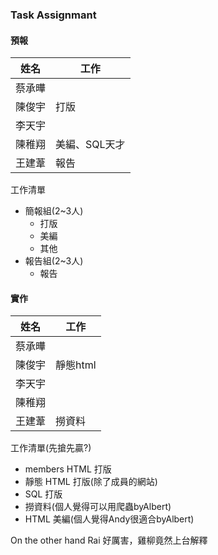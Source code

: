 ### Task Assignmant

#### 預報
|姓名|工作|
|----|----|
|蔡承曄||
|陳俊宇|打版|
|李天宇||
|陳稚翔|美編、SQL天才|
|王建葦|報告|

工作清單
- 簡報組(2~3人)
  - 打版
  - 美編
  - 其他
- 報告組(2~3人)
  - 報告

#### 實作
|姓名|工作|
|----|----|
|蔡承曄||
|陳俊宇|靜態html|
|李天宇||
|陳稚翔||
|王建葦|撈資料|

工作清單(先搶先贏?)
- members HTML 打版
- 靜態 HTML 打版(除了成員的網站)
- SQL 打版
- 撈資料(個人覺得可以用爬蟲byAlbert)
- HTML 美編(個人覺得Andy很適合byAlbert)

On the other hand Rai 好厲害，雞柳竟然上台解釋
